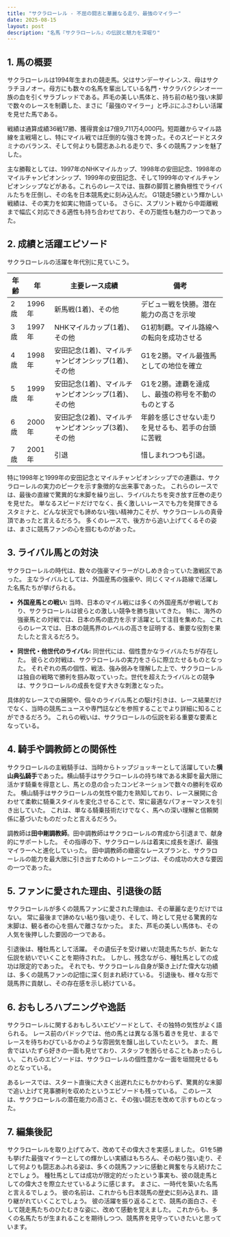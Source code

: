 ```yaml
---
title: "サクラローレル - 不屈の闘志と華麗なる走り、最強のマイラー"
date: 2025-08-15
layout: post
description: "名馬『サクラローレル』の伝説と魅力を深堀り"
---
```


## 1. 馬の概要

サクラローレルは1994年生まれの競走馬。父はサンデーサイレンス、母はサクラチヨノオー。母方にも数々の名馬を輩出している名門・サクラバクシンオー一族の血を引くサラブレッドである。芦毛の美しい馬体と、持ち前の粘り強い末脚で数々のレースを制覇した、まさに「最強のマイラー」と呼ぶにふさわしい活躍を見せた馬である。

戦績は通算成績36戦17勝、獲得賞金は7億9,711万4,000円。短距離からマイル路線を主戦場とし、特にマイル戦では圧倒的な強さを誇った。そのスピードとスタミナのバランス、そして何よりも闘志あふれる走りで、多くの競馬ファンを魅了した。

主な勝鞍としては、1997年のNHKマイルカップ、1998年の安田記念、1998年のマイルチャンピオンシップ、1999年の安田記念、そして1999年のマイルチャンピオンシップなどがある。これらのレースでは、抜群の脚質と勝負根性でライバルたちを圧倒し、その名を日本競馬史に刻み込んだ。  G1競走5勝という輝かしい戦績は、その実力を如実に物語っている。  さらに、スプリント戦から中距離戦まで幅広く対応できる適性も持ち合わせており、その万能性も魅力の一つであった。


## 2. 成績と活躍エピソード

サクラローレルの活躍を年代別に見ていこう。

| 年齢 | 年 | 主要レース成績 | 備考 |
|---|---|---|---|
| 2歳 | 1996年 | 新馬戦(1着)、その他 |  デビュー戦を快勝。潜在能力の高さを示唆 |
| 3歳 | 1997年 | NHKマイルカップ(1着)、その他 |  G1初制覇。マイル路線への転向を成功させる |
| 4歳 | 1998年 | 安田記念(1着)、マイルチャンピオンシップ(1着)、その他 |  G1を2勝。マイル最強馬としての地位を確立 |
| 5歳 | 1999年 | 安田記念(1着)、マイルチャンピオンシップ(1着)、その他 |  G1を2勝。連覇を達成し、最強の称号を不動のものとする |
| 6歳 | 2000年 | 安田記念(2着)、マイルチャンピオンシップ(3着)、その他 |  年齢を感じさせない走りを見せるも、若手の台頭に苦戦 |
| 7歳 | 2001年 |  引退 |  惜しまれつつも引退。 |


特に1998年と1999年の安田記念とマイルチャンピオンシップでの連覇は、サクラローレルの実力のピークを示す象徴的な出来事であった。  これらのレースでは、最後の直線で驚異的な末脚を繰り出し、ライバルたちを突き放す圧巻の走りを見せた。  単なるスピードだけでなく、長く激しいレースでも力を発揮できるスタミナと、どんな状況でも諦めない強い精神力こそが、サクラローレルの真骨頂であったと言えるだろう。  多くのレースで、後方から追い上げてくるその姿は、まさに競馬ファンの心を掴むものがあった。


## 3. ライバル馬との対決

サクラローレルの時代は、数々の強豪マイラーがひしめき合っていた激戦区であった。  主なライバルとしては、外国産馬の強豪や、同じくマイル路線で活躍した名馬たちが挙げられる。

* **外国産馬との戦い:**  当時、日本のマイル戦には多くの外国産馬が参戦しており、サクラローレルは彼らとの激しい競争を勝ち抜いてきた。  特に、海外の強豪馬との対戦では、日本の馬の底力を示す活躍として注目を集めた。  これらのレースでは、日本の競馬界のレベルの高さを証明する、重要な役割を果たしたと言えるだろう。

* **同世代・他世代のライバル:**  同世代には、個性豊かなライバルたちが存在した。  彼らとの対戦は、サクラローレルの実力をさらに際立たせるものとなった。  それぞれの馬の個性、戦法、強み弱みを理解した上で、サクラローレルは独自の戦略で勝利を掴み取っていった。世代を超えたライバルとの競争は、サクラローレルの成長を促す大きな刺激となった。


具体的なレースでの展開や、個々のライバル馬との駆け引きは、レース結果だけでなく、当時の競馬ニュースや専門誌などを参照することでより詳細に知ることができるだろう。  これらの戦いは、サクラローレルの伝説を彩る重要な要素となっている。


## 4. 騎手や調教師との関係性

サクラローレルの主戦騎手は、当時からトップジョッキーとして活躍していた**横山典弘騎手**であった。横山騎手はサクラローレルの持ち味である末脚を最大限に活かす騎乗を得意とし、馬との息の合ったコンビネーションで数々の勝利を収めた。  横山騎手はサクラローレルの気性や能力を熟知しており、レース展開に合わせて柔軟に騎乗スタイルを変化させることで、常に最適なパフォーマンスを引き出していた。  これは、単なる騎乗技術だけでなく、馬への深い理解と信頼関係に基づいたものだったと言えるだろう。

調教師は**田中剛調教師**。田中調教師はサクラローレルの育成から引退まで、献身的にサポートした。  その指導の下、サクラローレルは着実に成長を遂げ、最強マイラーへと進化していった。  田中調教師の緻密なレースプランと、サクラローレルの能力を最大限に引き出すためのトレーニングは、その成功の大きな要因の一つであった。


## 5. ファンに愛された理由、引退後の話

サクラローレルが多くの競馬ファンに愛された理由は、その華麗な走りだけではない。  常に最後まで諦めない粘り強い走り、そして、時として見せる驚異的な末脚は、観る者の心を掴んで離さなかった。  また、芦毛の美しい馬体も、その人気を後押しした要因の一つである。

引退後は、種牡馬として活躍。  その遺伝子を受け継いだ競走馬たちが、新たな伝説を紡いでいくことを期待された。  しかし、残念ながら、種牡馬としての成功は限定的であった。  それでも、サクラローレル自身が築き上げた偉大な功績は、多くの競馬ファンの記憶に深く刻まれ続けている。  引退後も、様々な形で競馬界に貢献し、その存在感を示し続けている。


## 6. おもしろハプニングや逸話

サクラローレルに関するおもしろいエピソードとして、その独特の気性がよく語られる。  レース前のパドックでは、他の馬とは異なる落ち着きを見せ、まるでレースを待ちわびているかのような雰囲気を醸し出していたという。  また、厩舎ではいたずら好きの一面も見せており、スタッフを困らせることもあったらしい。  これらのエピソードは、サクラローレルの個性豊かな一面を垣間見せるものとなっている。

あるレースでは、スタート直後に大きく出遅れたにもかかわらず、驚異的な末脚で追い上げて見事勝利を収めたというエピソードも残っている。  このレースは、サクラローレルの潜在能力の高さと、その強い闘志を改めて示すものとなった。


## 7. 編集後記

サクラローレルを取り上げてみて、改めてその偉大さを実感しました。  G1を5勝も挙げた最強マイラーとしての輝かしい実績はもちろん、その粘り強い走り、そして何よりも闘志あふれる姿は、多くの競馬ファンに感動と興奮を与え続けたことでしょう。  種牡馬としては成功が限定的だったという事実も、彼の競走馬としての偉大さを際立たせているように感じます。  まさに、一時代を築いた名馬と言えるでしょう。  彼の名前は、これからも日本競馬の歴史に刻み込まれ、語り継がれていくことでしょう。  彼の活躍を振り返ることで、競馬の面白さ、そして競走馬たちのひたむきな姿に、改めて感動を覚えました。  これからも、多くの名馬たちが生まれることを期待しつつ、競馬界を見守っていきたいと思っています。

